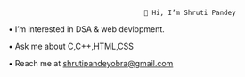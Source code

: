                                       👋 Hi, I’m Shruti Pandey

                                      

                                    

• I’m interested in DSA & web devlopment.

• Ask me about C,C++,HTML,CSS

• Reach me at shrutipandeyobra@gmail.com

<!---
shrutii-pandey/shrutii-pandey is a ✨ special ✨ repository because its `README.md` (this file) appears on your GitHub profile.
You can click the Preview link to take a look at your changes.
--->

